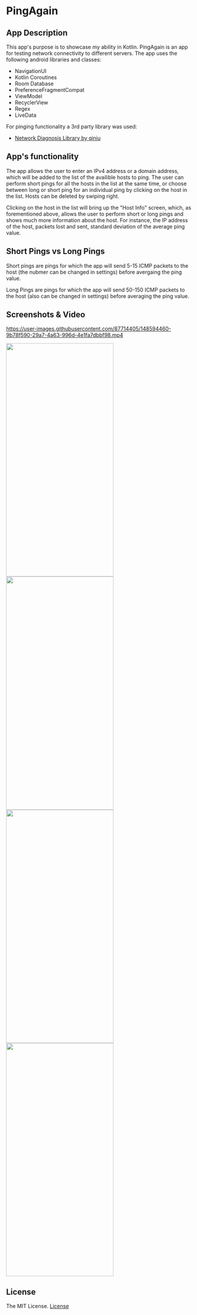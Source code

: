 # PingAgain
## App Description 
This app's purpose is to showcase my ability in Kotlin. PingAgain is an app 
for testing network connectivity to different servers.
The app uses the following android libraries and classes:
- NavigationUI
- Kotlin Coroutines
- Room Database
- PreferenceFragmentCompat
- ViewModel
- RecyclerView
- Regex
- LiveData

For pinging functionality a 3rd party library was used:
- [Network Diagnosis Library by qiniu](https://github.com/qiniu/android-netdiag)

## App's functionality
The app allows the user to enter an IPv4 address or a domain address, which will be added to 
the list of the availible hosts to ping. The user can perform short pings for all the hosts
in the list at the same time, or choose between long or short ping for an individual ping by 
clicking on the host in the list. Hosts can be deleted by swiping right.

Clicking on the host in the list will bring up the "Host Info" screen, which, as forementioned above,
allows the user to perform short or long pings and shows much more information about the host.
For instance, the IP address of the host, packets lost and sent, standard deviation of the 
average ping value.

## Short Pings vs Long Pings
Short pings are pings for which the app will send 5-15 ICMP packets to the host (the nubmer can 
be changed in settings) before avergaing the ping value.

Long Pings are pings for which the app will send 50-150 ICMP packets to the host (also can be
changed in settings) before averaging the ping value.

## Screenshots & Video
https://user-images.githubusercontent.com/87714405/148594460-9b78f590-29a7-4a63-996d-4e1fa7dbbf98.mp4

<img src="https://user-images.githubusercontent.com/87714405/148593422-49bd5db3-004d-41c5-9ae7-066992a2028a.jpg" width="290" height="630"> <img src="https://user-images.githubusercontent.com/87714405/148593441-641f39d9-4bf5-4af2-bf97-4cb30223d2d7.jpg" width="290" height="630"> <img src="https://user-images.githubusercontent.com/87714405/148593451-e7a8a86a-16e1-4576-a134-e0d780409a99.jpg" width="290" height="630"> <img src="https://user-images.githubusercontent.com/87714405/148593466-5eb5acc0-3f2d-45cd-94ae-c83b258cc56c.jpg" width="290" height="630">

## License
The MIT License. [License](LICENSE)
